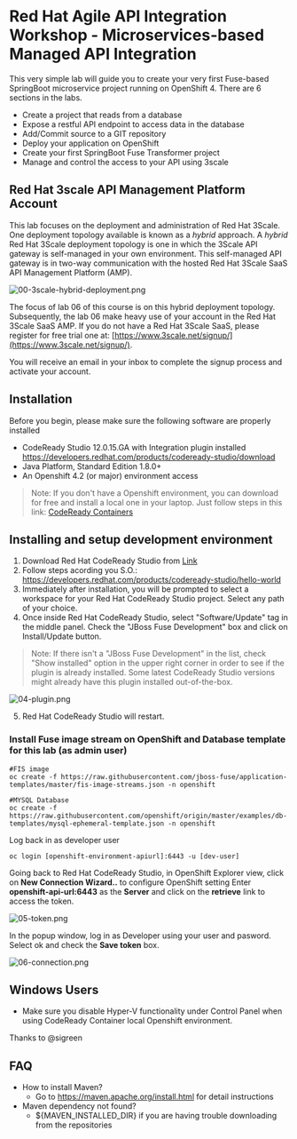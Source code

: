 # Red Hat Agile API Integration Workshop - Microservices-based Managed API Integration

This very simple lab will guide you to create your very first Fuse-based SpringBoot microservice project running on OpenShift 4. There are 6 sections in the labs.

* Create a project that reads from a database
* Expose a restful API endpoint to access data in the database
* Add/Commit source to a GIT repository
* Deploy your application on OpenShift
* Create your first SpringBoot Fuse Transformer project
* Manage and control the access to your API using 3scale

## Red Hat 3scale API Management Platform Account
This lab focuses on the deployment and administration of Red Hat 3Scale. One deployment topology available is known as a *hybrid* approach. A *hybrid* Red Hat 3Scale deployment topology is one in which the 3Scale API gateway is self-managed in your own environment. This self-managed API gateway is in two-way communication with the hosted Red Hat 3Scale SaaS API Management Platform (AMP).

![00-3scale-hybrid-deployment.png](./img/00-3scale-hybrid-deployment.png)

The focus of lab 06 of this course is on this hybrid deployment topology. Subsequently, the lab 06 make heavy use of your account in the Red Hat 3Scale SaaS AMP. If you do not have a Red Hat 3Scale SaaS, please register for free trial one at: [https://www.3scale.net/signup/](https://www.3scale.net/signup/).

You will receive an email in your inbox to complete the signup process and activate your account.

## Installation
Before you begin, please make sure the following software are properly installed

* CodeReady Studio 12.0.15.GA with Integration plugin installed
https://developers.redhat.com/products/codeready-studio/download
* Java Platform, Standard Edition 1.8.0+
* An Openshift 4.2 (or major) environment access
> Note: If you don't have a Openshift environment, you can download for free and install a local one in your laptop. Just follow steps in this link: [CodeReady Containers](https://developers.redhat.com/products/codeready-containers/overview)


## Installing and setup development environment
1. Download Red Hat CodeReady Studio from [Link](https://developers.redhat.com/products/codeready-studio/download)
2. Follow steps acording you S.O.: https://developers.redhat.com/products/codeready-studio/hello-world
3. Immediately after installation, you will be prompted to select a workspace for your Red Hat CodeReady Studio project. Select any path of your choice.
4. Once inside Red Hat CodeReady Studio, select "Software/Update" tag in the middle panel. Check the "JBoss Fuse Development" box and click on Install/Update button.
> Note: If there isn't a "JBoss Fuse Development" in the list, check "Show installed" option in the upper right corner in order to see if the plugin is already installed. Some latest CodeReady Studio versions might already have this plugin installed out-of-the-box.

![04-plugin.png](./img/04-plugin.png)

5. Red Hat CodeReady Studio will restart.


### Install Fuse image stream on OpenShift and Database template for this lab (as admin user)

```
#FIS image
oc create -f https://raw.githubusercontent.com/jboss-fuse/application-templates/master/fis-image-streams.json -n openshift

#MYSQL Database
oc create -f https://raw.githubusercontent.com/openshift/origin/master/examples/db-templates/mysql-ephemeral-template.json -n openshift
```

Log back in as developer user

```
oc login [openshift-environment-apiurl]:6443 -u [dev-user]

```

Going back to Red Hat CodeReady Studio, in OpenShift Explorer view, click on **New Connection Wizard..** to configure OpenShift setting
Enter **openshift-api-url:6443** as the **Server** and click on the **retrieve** link to access the token.

![05-token.png](./img/05-token.png)

In the popup window, log in as Developer using your user and pasword. Select ok and check the **Save token** box.

![06-connection.png](./img/06-connection.png)

## Windows Users

- Make sure you disable  Hyper-V functionality under Control Panel when using CodeReady Container local Openshift environment.

Thanks to @sigreen

## FAQ
- How to install Maven?  
	- Go to https://maven.apache.org/install.html for detail instructions
- Maven dependency not found?
	- ${MAVEN_INSTALLED_DIR} if you are having trouble downloading from the repositories
